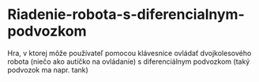 # Riadenie-robota-s-diferencialnym-podvozkom
Hra, v ktorej môže používateľ pomocou klávesnice ovládať dvojkolesového robota (niečo ako autíčko na ovládanie) s diferenciálnym podvozkom (taký podvozok ma napr. tank)
